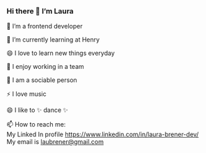 ### Hi there 👋 I’m Laura

🔭 I’m a frontend developer 

🌱 I’m currently learning at Henry 

😄 I love to learn new things everyday

👯 I enjoy working in a team

💬 I am a sociable person

⚡ I love music

😄 I like to ✨ dance ✨


📫 How to reach me: 
<br>My Linked In profile https://www.linkedin.com/in/laura-brener-dev/ </br>
My email is laubrener@gmail.com




